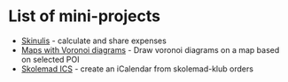 # List of mini-projects

- [Skinulis](https://ni2c2k.github.io/) - calculate and share expenses
- [Maps with Voronoi diagrams](https://ni2c2k.github.io/map) - Draw voronoi diagrams on a map based on selected POI
- [Skolemad ICS](https://ni2c2k.github.io/skolemad/) - create an iCalendar from skolemad-klub orders
